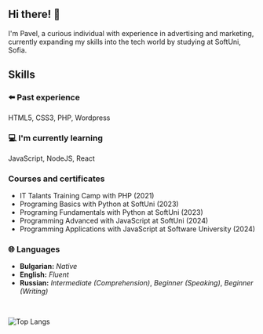 ## Hi there! 👋
I'm Pavel, a curious individual with experience in advertising and marketing, currently expanding my skills into the tech world by studying at SoftUni, Sofia.

## Skills

### ⬅️ Past experience
HTML5, CSS3, PHP, Wordpress

### 💻 I'm currently learning
JavaScript, NodeJS, React

### Courses and certificates
* IT Talants Training Camp with PHP (2021)
* Programing Basics with Python at SoftUni (2023)
* Programing Fundamentals with Python at SoftUni (2023)
* Programming Advanced with JavaScript at SoftUni (2024)
* Programming Applications with JavaScript at Software University (2024)

### 🌐 Languages
* **Bulgarian:** _Native_
* **English:** _Fluent_
* **Russian:** _Intermediate (Comprehension)_, _Beginner (Speaking)_, _Beginner (Writing)_
<br>

![Top Langs](https://github-readme-stats.vercel.app/api/top-langs/?username=pkamburov&layout=compact)
